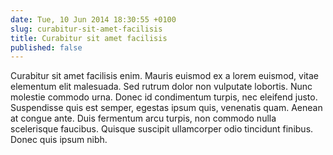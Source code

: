 ```yaml
---
date: Tue, 10 Jun 2014 18:30:55 +0100
slug: curabitur-sit-amet-facilisis
title: Curabitur sit amet facilisis
published: false
---
```

Curabitur sit amet facilisis enim. Mauris euismod ex a lorem euismod, vitae elementum elit malesuada. Sed rutrum dolor non vulputate lobortis. Nunc molestie commodo urna. Donec id condimentum turpis, nec eleifend justo. Suspendisse quis est semper, egestas ipsum quis, venenatis quam. Aenean at congue ante. Duis fermentum arcu turpis, non commodo nulla scelerisque faucibus. Quisque suscipit ullamcorper odio tincidunt finibus. Donec quis ipsum nibh.
